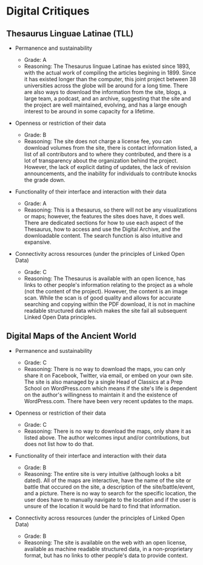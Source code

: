 # Digital Critiques

## Thesaurus Linguae Latinae (TLL)
* Permanence and sustainability
  * Grade: A
  * Reasoning: The Thesaurus linguae Latinae has existed since 1893, with the actual work of compiling the articles begining in 1899. Since it has existed longer than the computer, this joint project between 38 universities across the globe will be around for a long time. There are also ways to download the information from the site, blogs, a large team, a podcast, and an archive, suggesting that the site and the project are well maintained, evolving, and has a large enough interest to be around in some capacity for a lifetime. 

* Openness or restriction of their data
  * Grade: B
  * Reasoning: The site does not charge a license fee, you can download volumes from the site, there is contact information listed, a list of all contributors and to where they contributed, and there is a lot of transparency about the organization behind the project. However, the lack of explicit dating of updates, the lack of revision announcements, and the inability for individuals to contribute knocks the grade down.

* Functionality of their interface and interaction with their data
  * Grade: A
  * Reasoning: This is a thesaurus, so there will not be any visualizations or maps; however, the features the sites does have, it does well. There are dedicated sections for how to use each aspect of the Thesaurus, how to access and use the Digital Archive, and the downloadable content. The search function is also intuitive and expansive.

* Connectivity across resources (under the principles of Linked Open Data)
  * Grade: C
  * Reasoning: The Thesaurus is available with an open licence, has links to other people's information relating to the project as a whole (not the content of the project). However, the content is an image scan. While the scan is of good quality and allows for accurate searching and copying within the PDF download, it is not in machine readable structured data which makes the site fail all subsequent Linked Open Data principles.

## Digital Maps of the Ancient World
* Permanence and sustainability
  * Grade: C
  * Reasoning: There is no way to download the maps, you can only share it on Facebook, Twitter, via email, or embed on your own site. The site is also managed by a single Head of Classics at a Prep School on WordPress.com which means if the site's life is dependent on the author's willingness to maintain it and the existence of WordPress.com. There have been very recent updates to the maps.
* Openness or restriction of their data
  * Grade: C
  * Reasoning: There is no way to download the maps, only share it as listed above. The author welcomes input and/or contributions, but does not list how to do that. 

* Functionality of their interface and interaction with their data
  * Grade: B
  * Reasoning: The entire site is very intuitive (although looks a bit dated). All of the maps are interactive, have the name of the site or battle that occured on the site, a description of the site/battle/event, and a picture. There is no way to search for the specific location, the user does have to manually navigate to the location and if the user is unsure of the location it would be hard to find that information.

* Connectivity across resources (under the principles of Linked Open Data)
  * Grade: B
  * Reasoning: The site is available on the web with an open license, available as machine readable structured data, in a non-proprietary format, but has no links to other people's data to provide context. 

